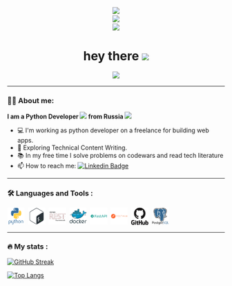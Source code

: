<div id="header" align="center">
  <img src="https://i.giphy.com/media/v1.Y2lkPTc5MGI3NjExbWRpcWRob2FmZ3g3Z3ljMGprdGF6Mzk1dTc1aWk1d3MzYmtzeHFpYSZlcD12MV9pbnRlcm5hbF9naWZfYnlfaWQmY3Q9cw/h5FX6gsphsJpO4Re7O/giphy.gif" width="150"/>
</div>
<div id="badges" align="center">
  <a href="https://www.linkedin.com/in/3392b1262/">
  <img src="https://img.shields.io/badge/LinkedIn-blue?logo=linkedin&logoColor=white">
  </a>
</div>
<div id="github" align="center">
  <img src='https://komarev.com/ghpvc/?username=elValeron'>
  <h1>
    hey there
    <img src="https://media.giphy.com/media/hvRJCLFzcasrR4ia7z/giphy.gif" width="30px"/>
</h1>
</div>
<div align="center">
  <img src="https://i.giphy.com/media/v1.Y2lkPTc5MGI3NjExZnZ1cWplZzN1ZW5zcWl6cDJuM3Btd3d5bHlpd3IxcHNuNTdudGJweCZlcD12MV9pbnRlcm5hbF9naWZfYnlfaWQmY3Q9Zw/dWesBcTLavkZuG35MI/giphy.gif" width=50%/>
</div>

---

### 👨‍💻 About me:
<b>I am a Python Developer <img src="https://i.giphy.com/media/v1.Y2lkPTc5MGI3NjExdjFmNXAycHZyZThjZWpqaG80endveDF3OXpzb2VmNWRpa2hxYzF4YyZlcD12MV9pbnRlcm5hbF9naWZfYnlfaWQmY3Q9cw/UtEd87cLAH789bR5sk/giphy.gif" width="30px"> from Russia <img src="https://i.giphy.com/media/v1.Y2lkPTc5MGI3NjExN2VkaTVydGtxZGF2OHpxaHV3Ynpod3NlcW9hdzVubW9iMjkycGw1dSZlcD12MV9pbnRlcm5hbF9naWZfYnlfaWQmY3Q9cw/j0rFAivZ51ce4/giphy.gif" width="30">
</b>

- 💻 I'm working as python developer on a freelance for building web apps.
- 🌱 Exploring Technical Content Writing.
- 📚 In my free time I solve problems on codewars and read tech literature
- 📫 How to reach me: [![Linkedin Badge](https://img.shields.io/badge/-kakbar-blue?style=flat&logo=Linkedin&logoColor=white)](https://www.linkedin.com/in/3392b1262/)

---
### 🛠️ Languages and Tools :

<div>
  <img src="https://github.com/devicons/devicon/blob/master/icons/python/python-original-wordmark.svg" title="Python" alt="Python" width="40" height="40"/>&nbsp;
  <img src="https://github.com/devicons/devicon/blob/master/icons/bash/bash-original.svg" title="bash" alt="bash" width="40" height="40"/>&nbsp;
  <img src="https://github.com/devicons/devicon/blob/master/icons/djangorest/djangorest-original.svg" title="DRF" alt="DRF" width="40" height="40"/>&nbsp;
  <img src="https://github.com/devicons/devicon/blob/master/icons/docker/docker-original-wordmark.svg" title="Docker" alt="Docker" width="40" height="40"/>&nbsp;
  <img src="https://github.com/devicons/devicon/blob/master/icons/fastapi/fastapi-original-wordmark.svg" title="FastAPI" alt="FastAPI" width="40" height="40"/>&nbsp;
  <img src="https://github.com/devicons/devicon/blob/master/icons/postman/postman-original-wordmark.svg" title="Postman" alt="Postman" width="40" height="40"/>&nbsp;
  <img src="https://github.com/devicons/devicon/blob/master/icons/github/github-original-wordmark.svg" title="GitHub" alt="GitHub" width="40" height="40"/>&nbsp;
  <img src="https://github.com/devicons/devicon/blob/master/icons/postgresql/postgresql-original-wordmark.svg" title="PostgreSQL" alt="PostgreSQL" width="40" height="40"/>&nbsp;
</div>

---
### 🔥 My stats : 

[![GitHub Streak](http://github-readme-streak-stats.herokuapp.com?user=elValeron&theme=dark&background=000000)](https://git.io/streak-stats)

[![Top Langs](https://github-readme-stats.vercel.app/api/top-langs/?username=elValeron&layout=compact&theme=vision-friendly-dark)](https://github.com/anuraghazra/github-readme-stats)

